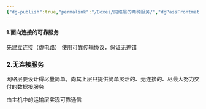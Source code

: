 ```yaml
---
{"dg-publish":true,"permalink":"/Boxes/网络层的两种服务/","dgPassFrontmatter":true,"created":"2025-05-20T19:52:57.683+08:00","updated":"2025-05-20T20:03:57.626+08:00"}
---
```


#### 1.面向连接的可靠服务
先建立连接（虚电路）
使用可靠传输协议，保证无差错
### 2.无连接服务
网络层要设计得尽量简单，向其上层只提供简单灵活的、无连接的、尽最大努力交付的数据报服务

由主机中的运输层实现可靠通信